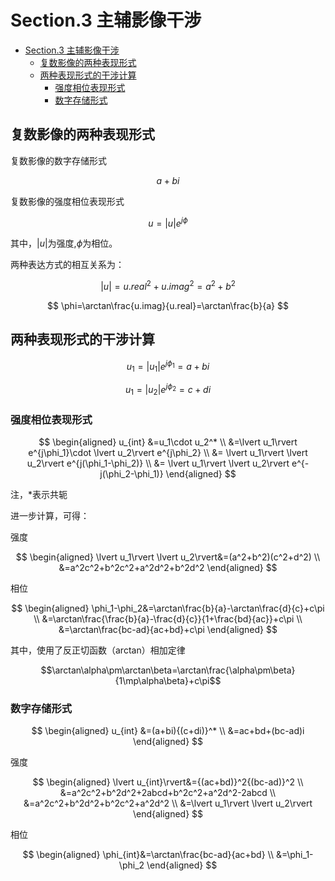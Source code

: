 # Section.3 主辅影像干涉

<!-- @import "[TOC]" {cmd="toc" depthFrom=1 depthTo=6 orderedList=false} -->

<!-- code_chunk_output -->

- [Section.3 主辅影像干涉](#section3-主辅影像干涉)
  - [复数影像的两种表现形式](#复数影像的两种表现形式)
  - [两种表现形式的干涉计算](#两种表现形式的干涉计算)
    - [强度相位表现形式](#强度相位表现形式)
    - [数字存储形式](#数字存储形式)

<!-- /code_chunk_output -->

## 复数影像的两种表现形式

复数影像的数字存储形式 

$$a+bi$$

复数影像的强度相位表现形式

$$u=\lvert u\rvert e^{j\phi}$$

其中，$\lvert u\rvert$为强度,$\phi$为相位。

两种表达方式的相互关系为：

$$
\lvert u\rvert={u.real}^2+{u.imag}^2=a^2+b^2
$$

$$
\phi=\arctan\frac{u.imag}{u.real}=\arctan\frac{b}{a}
$$

## 两种表现形式的干涉计算

$$
u_1=\lvert u_1\rvert e^{j\phi_1}=a+bi
$$

$$
u_1=\lvert u_2\rvert e^{j\phi_2}=c+di
$$

### 强度相位表现形式

$$
\begin{aligned}
   u_{int} &=u_1\cdot u_2^* \\
&=\lvert u_1\rvert e^{j\phi_1}\cdot \lvert u_2\rvert e^{j\phi_2} \\
&= \lvert u_1\rvert \lvert u_2\rvert e^{j(\phi_1-\phi_2)} \\
&= \lvert u_1\rvert \lvert u_2\rvert e^{-j(\phi_2-\phi_1)}
\end{aligned}
$$

注，*表示共轭

进一步计算，可得：

强度

$$
\begin{aligned}
\lvert u_1\rvert \lvert u_2\rvert&=(a^2+b^2)(c^2+d^2) \\
&=a^2c^2+b^2c^2+a^2d^2+b^2d^2
\end{aligned}
$$

相位

$$
\begin{aligned}
\phi_1-\phi_2&=\arctan\frac{b}{a}-\arctan\frac{d}{c}+c\pi \\
&=\arctan\frac{\frac{b}{a}-\frac{d}{c}}{1+\frac{bd}{ac}}+c\pi \\
&=\arctan\frac{bc-ad}{ac+bd}+c\pi
\end{aligned}
$$

其中，使用了反正切函数（arctan）相加定律

$$\arctan\alpha\pm\arctan\beta=\arctan\frac{\alpha\pm\beta}{1\mp\alpha\beta}+c\pi$$

### 数字存储形式

$$
\begin{aligned}
u_{int} &=(a+bi){(c+di)}^* \\
&=ac+bd+(bc-ad)i
\end{aligned}
$$

强度

$$
\begin{aligned}
\lvert u_{int}\rvert&={(ac+bd)}^2{(bc-ad)}^2 \\
&=a^2c^2+b^2d^2+2abcd+b^2c^2+a^2d^2-2abcd \\
&=a^2c^2+b^2d^2+b^2c^2+a^2d^2 \\
&=\lvert u_1\rvert \lvert u_2\rvert
\end{aligned}
$$

相位

$$
\begin{aligned}
\phi_{int}&=\arctan\frac{bc-ad}{ac+bd} \\
&=\phi_1-\phi_2
\end{aligned}
$$
